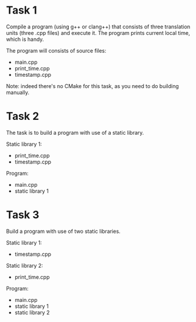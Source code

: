 # Task 1
Compile a program (using g++ or clang++) that consists of three translation units (three .cpp files) and execute it. The program prints current local time, which is handy.

The program will consists of source files:
- main.cpp
- print_time.cpp
- timestamp.cpp

Note: indeed there's no CMake for this task, as you need to do building manually.


# Task 2
The task is to build a program with use of a static library.

Static library 1:
- print_time.cpp
- timestamp.cpp

Program:
- main.cpp
- static library 1


# Task 3
Build a program with use of two static libraries.

Static library 1:
- timestamp.cpp

Static library 2:
- print_time.cpp

Program:
- main.cpp
- static library 1
- static library 2
